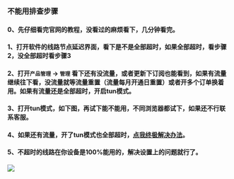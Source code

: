### 不能用排查步骤

#### 0、先仔细看完官网的教程，没看过的麻烦看下，几分钟看完。

#### 1、打开软件的线路节点延迟界面，看下是不是全部超时，如果全部超时，看步骤2，没全部超时看步骤3

#### 2、打开`产品管理` -> `管理` 看下还有没流量，或者更新下订阅也能看到，如果有流量继续往下看，没流量就等流量重置（流量每月开通日重置）或者开多个订单换着用。如果有流量还是全部超时，开启tun模式。

#### 3、打开tun模式，如下图，再试下能不能用，不同浏览器都试下，如果还不行联系客服。

#### 4、如果还有流量，开了tun模式也全部超时，[点我终极解决办法](/others/omega.md.md)。

#### 5、不超时的线路在你设备是100%能用的，解决设置上的问题就行了。

![](/img/tun.png)
